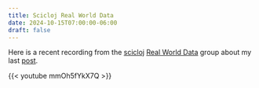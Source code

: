 ```yaml
---
title: Scicloj Real World Data
date: 2024-10-15T07:00:00-06:00
draft: false
---
```


Here is a recent recording from the [scicloj][scicloj] [Real World Data][realworld] group about my
last [post][happyapi-temporal].

[scicloj]: https://scicloj.github.io
[realworld]: https://scicloj.github.io/docs/community/groups/real-world-data
[happyapi-temporal]: https://www.kpassa.me/posts/happyapi-temporal

{{< youtube mmOh5fYkX7Q >}}
